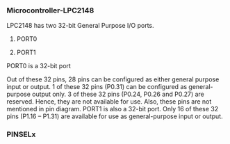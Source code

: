 ### Microcontroller-LPC2148


LPC2148 has two 32-bit General Purpose I/O ports.

1.  PORT0

2.  PORT1

PORT0 is a 32-bit port

Out of these 32 pins, 28 pins can be configured as either general purpose input or output.
1 of these 32 pins (P0.31) can be configured as general-purpose output only.
3 of these 32 pins (P0.24, P0.26 and P0.27) are reserved. Hence, they are not available for use. Also, these pins are not mentioned in pin diagram.
PORT1 is also a 32-bit port. Only 16 of these 32 pins (P1.16 – P1.31) are available for use as general-purpose input or output.

### PINSELx
